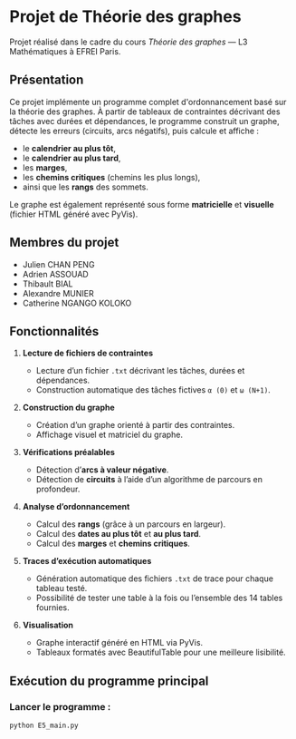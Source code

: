 # Projet de Théorie des graphes

Projet réalisé dans le cadre du cours *Théorie des graphes* — L3 Mathématiques à EFREI Paris.

## Présentation

Ce projet implémente un programme complet d'ordonnancement basé sur la théorie des graphes. À partir de tableaux de contraintes décrivant des tâches avec durées et dépendances, le programme construit un graphe, détecte les erreurs (circuits, arcs négatifs), puis calcule et affiche :

- le **calendrier au plus tôt**,
- le **calendrier au plus tard**,
- les **marges**,
- les **chemins critiques** (chemins les plus longs),
- ainsi que les **rangs** des sommets.

Le graphe est également représenté sous forme **matricielle** et **visuelle** (fichier HTML généré avec PyVis).

## Membres du projet

- Julien CHAN PENG  
- Adrien ASSOUAD  
- Thibault BIAL  
- Alexandre MUNIER  
- Catherine NGANGO KOLOKO

## Fonctionnalités

1. **Lecture de fichiers de contraintes**  
   - Lecture d’un fichier `.txt` décrivant les tâches, durées et dépendances.
   - Construction automatique des tâches fictives `α (0)` et `ω (N+1)`.

2. **Construction du graphe**  
   - Création d’un graphe orienté à partir des contraintes.
   - Affichage visuel et matriciel du graphe.

3. **Vérifications préalables**  
   - Détection d’**arcs à valeur négative**.
   - Détection de **circuits** à l’aide d’un algorithme de parcours en profondeur.

4. **Analyse d’ordonnancement**  
   - Calcul des **rangs** (grâce à un parcours en largeur).
   - Calcul des **dates au plus tôt** et **au plus tard**.
   - Calcul des **marges** et **chemins critiques**.

5. **Traces d’exécution automatiques**  
   - Génération automatique des fichiers `.txt` de trace pour chaque tableau testé.
   - Possibilité de tester une table à la fois ou l’ensemble des 14 tables fournies.

6. **Visualisation**  
   - Graphe interactif généré en HTML via PyVis.
   - Tableaux formatés avec BeautifulTable pour une meilleure lisibilité.

## Exécution du programme principal

### Lancer le programme :

```bash
python E5_main.py
